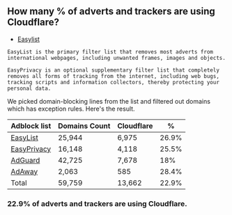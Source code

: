 ## How many % of adverts and trackers are using Cloudflare?


- [Easylist](https://web.archive.org/web/20210516110248/https://easylist.to/)
```
EasyList is the primary filter list that removes most adverts from international webpages, including unwanted frames, images and objects.

EasyPrivacy is an optional supplementary filter list that completely removes all forms of tracking from the internet, including web bugs, tracking scripts and information collectors, thereby protecting your personal data.
```


We picked domain-blocking lines from the list and filtered out domains which has exception rules.
Here's the result.


| Adblock list | Domains Count | Cloudflare | % |
| --- | --- | --- | --- |
| [EasyList](https://easylist.to/easylist/easylist.txt) | 25,944 | 6,975 | 26.9% |
| [EasyPrivacy](https://easylist.to/easylist/easyprivacy.txt) | 16,148 | 4,118 | 25.5% |
| [AdGuard](https://adguardteam.github.io/AdGuardSDNSFilter/Filters/filter.txt) | 42,725 | 7,678 | 18% |
| [AdAway](https://raw.githubusercontent.com/AdAway/adaway.github.io/master/hosts.txt) | 2,063 | 585 | 28.4% |
| Total | 59,759 | 13,662 | 22.9% |


### 22.9% of adverts and trackers are using Cloudflare.